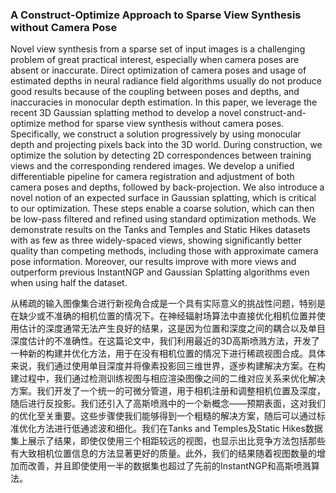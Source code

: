 ### A Construct-Optimize Approach to Sparse View Synthesis without Camera Pose

Novel view synthesis from a sparse set of input images is a challenging problem of great practical interest, especially when camera poses are absent or inaccurate. Direct optimization of camera poses and usage of estimated depths in neural radiance field algorithms usually do not produce good results because of the coupling between poses and depths, and inaccuracies in monocular depth estimation. In this paper, we leverage the recent 3D Gaussian splatting method to develop a novel construct-and-optimize method for sparse view synthesis without camera poses. Specifically, we construct a solution progressively by using monocular depth and projecting pixels back into the 3D world. During construction, we optimize the solution by detecting 2D correspondences between training views and the corresponding rendered images. We develop a unified differentiable pipeline for camera registration and adjustment of both camera poses and depths, followed by back-projection. We also introduce a novel notion of an expected surface in Gaussian splatting, which is critical to our optimization. These steps enable a coarse solution, which can then be low-pass filtered and refined using standard optimization methods. We demonstrate results on the Tanks and Temples and Static Hikes datasets with as few as three widely-spaced views, showing significantly better quality than competing methods, including those with approximate camera pose information. Moreover, our results improve with more views and outperform previous InstantNGP and Gaussian Splatting algorithms even when using half the dataset.

从稀疏的输入图像集合进行新视角合成是一个具有实际意义的挑战性问题，特别是在缺少或不准确的相机位置的情况下。在神经辐射场算法中直接优化相机位置并使用估计的深度通常无法产生良好的结果，这是因为位置和深度之间的耦合以及单目深度估计的不准确性。在这篇论文中，我们利用最近的3D高斯喷溅方法，开发了一种新的构建并优化方法，用于在没有相机位置的情况下进行稀疏视图合成。具体来说，我们通过使用单目深度并将像素投影回三维世界，逐步构建解决方案。在构建过程中，我们通过检测训练视图与相应渲染图像之间的二维对应关系来优化解决方案。我们开发了一个统一的可微分管道，用于相机注册和调整相机位置及深度，随后进行反投影。我们还引入了高斯喷溅中的一个新概念——预期表面，这对我们的优化至关重要。这些步骤使我们能够得到一个粗糙的解决方案，随后可以通过标准优化方法进行低通滤波和细化。我们在Tanks and Temples及Static Hikes数据集上展示了结果，即使仅使用三个相距较远的视图，也显示出比竞争方法包括那些有大致相机位置信息的方法显著更好的质量。此外，我们的结果随着视图数量的增加而改善，并且即使使用一半的数据集也超过了先前的InstantNGP和高斯喷溅算法。

